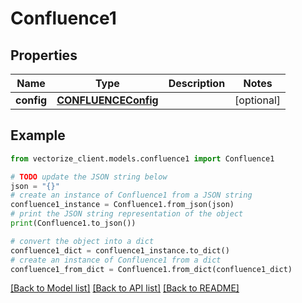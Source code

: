 # Confluence1


## Properties

Name | Type | Description | Notes
------------ | ------------- | ------------- | -------------
**config** | [**CONFLUENCEConfig**](CONFLUENCEConfig.md) |  | [optional] 

## Example

```python
from vectorize_client.models.confluence1 import Confluence1

# TODO update the JSON string below
json = "{}"
# create an instance of Confluence1 from a JSON string
confluence1_instance = Confluence1.from_json(json)
# print the JSON string representation of the object
print(Confluence1.to_json())

# convert the object into a dict
confluence1_dict = confluence1_instance.to_dict()
# create an instance of Confluence1 from a dict
confluence1_from_dict = Confluence1.from_dict(confluence1_dict)
```
[[Back to Model list]](../README.md#documentation-for-models) [[Back to API list]](../README.md#documentation-for-api-endpoints) [[Back to README]](../README.md)


